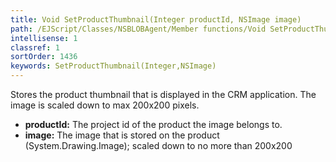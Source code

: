```yaml
---
title: Void SetProductThumbnail(Integer productId, NSImage image)
path: /EJScript/Classes/NSBLOBAgent/Member functions/Void SetProductThumbnail(Integer p_0, NSImage p_1)
intellisense: 1
classref: 1
sortOrder: 1436
keywords: SetProductThumbnail(Integer,NSImage)
---
```



Stores the product thumbnail that is displayed in the CRM application. The image is scaled down to max 200x200 pixels.



* **productId:** The project id of the product the image belongs to.
* **image:** The image that is stored on the product (System.Drawing.Image); scaled down to no more than 200x200


